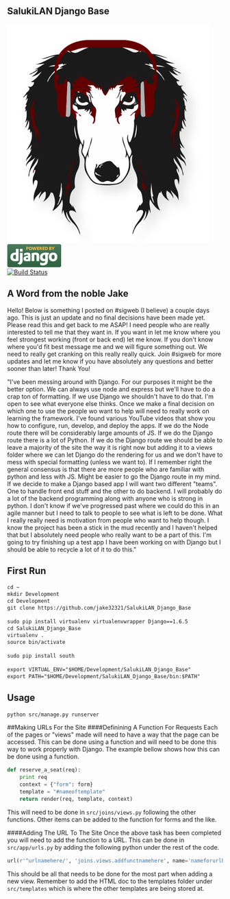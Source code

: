 ## SalukiLAN Django Base


![SalukiLAN logo](./SLAN.png)<br>
![Powered_by_Django logo](./djangopowered126x54.gif)
<br>
[![Build Status](https://travis-ci.org/jake32321/SalukiLAN_Django_Base.svg?branch=master)](https://travis-ci.org/jake32321/SalukiLAN_Django_Base)

## A Word from the noble Jake 

Hello!  Below is something I posted on #sigweb (I believe) a couple days ago.  This is just an update and no final decisions have been made yet.  Please read this and get back to me ASAP!  I need people who are really interested to tell me that they want in.  If you want in let me know where you feel strongest working (front or back end) let me know.  If you don't know where you'd fit best message me and we will figure something out.  We need to really get cranking on this really really quick.  Join #sigweb for more updates and let me know if you have absolutely any questions and better sooner than later! Thank You!

"I've been messing around with Django.  For our purposes it might be the better option.  We can always use node and express but we'll have to do a crap ton of formatting.  If we use Django we shouldn't have to do that.  I'm open to see what everyone else thinks.   Once we make a final decision on which one to use the people wo want to help will need to really work on learning the framework.  I've found various YouTube videos that show you how to configure, run, develop, and deploy the apps.  If we do the Node route there will be considerably large amounts of JS.  If we do the Django route there is a lot of Python.  If we do the Django route we should be able to leave a majority of the site the way it is right now but adding it to a views folder where we can let Django do the rendering for us and we don't have to mess with special formatting (unless we want to).  If I remember right the general consensus is that there are more people who are familiar with python and less with JS.  Might be easier to go the Django route in my mind. If we decide to make a Django based app I will want two different "teams".  One to handle front end stuff and the other to do backend.  I will probably do a lot of the backend programming along with anyone who is strong in python.  I don't know if we've progressed past where we could do this in an agile manner but I need to talk to people to see what is left to be done.  What I really really need is motivation from people who want to help though.  I know the project has been a stick in the mud recently and I haven't helped that but I absolutely need people who really want to be a part of this.  I'm going to try finishing up a test app I have been working on with Django but I should be able to recycle a lot of it to do this."

## First Run
```
cd ~
mkdir Development
cd Development
git clone https://github.com/jake32321/SalukiLAN_Django_Base

sudo pip install virtualenv virtualenvwrapper Django==1.6.5
cd SalukiLAN_Django_Base
virtualenv .
source bin/activate

sudo pip install south

export VIRTUAL_ENV="$HOME/Development/SalukiLAN_Django_Base"
export PATH="$HOME/Development/SalukiLAN_Django_Base/bin:$PATH"
```

## Usage
`python src/manage.py runserver`

##Making URLs For the Site
####Definining A Function For Requests 
Each of the pages or "views" made will need to have a way that the page can be accessed.  This can be done using a function and will need to be done this way to work properly with Django.  The example bellow shows how this can be done using a function.

```Python
def reserve_a_seat(req):
 	print req
	context = {"form": form}
	template = "#nameoftemplate"
	return render(req, template, context)
```
This will need to be done in ```src/joins/views.py``` following the other functions.  Other items can be added to the function for forms and the like.

####Adding The URL To The Site
Once the above task has been completed you will need to add the function to a URL.  This can be done in ```src/app/urls.py``` by adding the following python under the rest of the code.

```Python
url(r'^urlnamehere/', 'joins.views.addfunctnamehere', name='nameforurlhere')
```
This should be all that needs to be done for the most part when adding a new view.  Remember to add the HTML doc to the templates folder under ```src/templates``` which is where the other templates are being stored at.
